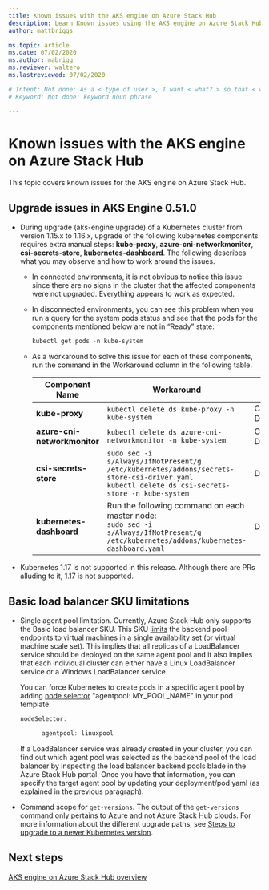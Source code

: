 ```yaml
---
title: Known issues with the AKS engine on Azure Stack Hub 
description: Learn Known issues using the AKS engine on Azure Stack Hub. 
author: mattbriggs

ms.topic: article
ms.date: 07/02/2020
ms.author: mabrigg
ms.reviewer: waltero
ms.lastreviewed: 07/02/2020

# Intent: Not done: As a < type of user >, I want < what? > so that < why? >
# Keyword: Not done: keyword noun phrase

---
```



# Known issues with the AKS engine on Azure Stack Hub

This topic covers known issues for the AKS engine on Azure Stack Hub.

## Upgrade issues in AKS Engine 0.51.0

* During upgrade (aks-engine upgrade) of a Kubernetes cluster from version 1.15.x to 1.16.x, upgrade of the following kubernetes components requires extra manual steps: **kube-proxy**, **azure-cni-networkmonitor**, **csi-secrets-store**, **kubernetes-dashboard**. The following describes what you may observe and how to work around the issues.

  * In connected environments, it is not obvious to notice this issue since there are no signs in the cluster that the affected components were not upgraded. Everything appears to work as expected.
  * In disconnected environments, you can see this problem when you run a query for the system pods status and see that the pods for the components mentioned below are not in “Ready” state:

    ```PowerShell
    kubectl get pods -n kube-system
    ```

  * As a workaround to solve this issue for each of these components, run the command in the Workaround column in the following table.

    |Component Name	|Workaround	|Affected Scenarios|
    |---------------|-----------|------------------|
    |**kube-proxy**	    | `kubectl delete ds kube-proxy -n kube-system`	|Connected, Disconnected |
    |**azure-cni-networkmonitor**	| `kubectl delete ds azure-cni-networkmonitor -n kube-system`	| Connected, Disconnected |
    |**csi-secrets-store**	|`sudo sed -i s/Always/IfNotPresent/g /etc/kubernetes/addons/secrets-store-csi-driver.yaml`<br>`kubectl delete ds csi-secrets-store -n kube-system` | Disconnected |
    |**kubernetes-dashboard** |Run the following command on each master node:<br>`sudo sed -i s/Always/IfNotPresent/g /etc/kubernetes/addons/kubernetes-dashboard.yaml` |Disconnected |

* Kubernetes 1.17 is not supported in this release. Although there are PRs alluding to it, 1.17 is not supported.

## Basic load balancer SKU limitations

* Single agent pool limitation. Currently, Azure Stack Hub only supports the Basic load balancer SKU. This SKU [limits](https://docs.microsoft.com/azure/load-balancer/concepts-limitations#skus) the backend pool endpoints to virtual machines in a single availability set (or virtual machine scale set). This implies that all replicas of a LoadBalancer service should be deployed on the same agent pool and it also implies that each individual cluster can either have a Linux LoadBalancer service or a Windows LoadBalancer service.

  You can force Kubernetes to create pods in a specific agent pool by adding [node selector](https://kubernetes.io/docs/concepts/configuration/assign-pod-node/) "agentpool: MY_POOL_NAME" in your pod template.

  ```powershell
  nodeSelector:

        agentpool: linuxpool
  ```
  
  If a LoadBalancer service was already created in your cluster, you can find out which agent pool was selected as the backend pool of the load balancer by inspecting the load balancer backend pools blade in the Azure Stack Hub portal. Once you have that information, you can specify the target agent pool by updating your deployment/pod yaml (as explained in the previous paragraph).

* Command scope for `get-versions`. The output of the `get-versions` command only pertains to Azure and not Azure Stack Hub clouds. For more information about the different upgrade paths, see [Steps to upgrade to a newer Kubernetes version](azure-stack-kubernetes-aks-engine-upgrade.md#steps-to-upgrade-to-a-newer-kubernetes-version).

## Next steps

[AKS engine on Azure Stack Hub overview](azure-stack-kubernetes-aks-engine-overview.md)
